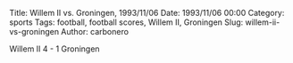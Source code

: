 Title: Willem II vs. Groningen, 1993/11/06
Date: 1993/11/06 00:00
Category: sports
Tags: football, football scores, Willem II, Groningen
Slug: willem-ii-vs-groningen
Author: carbonero


Willem II 4 - 1 Groningen
